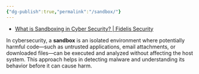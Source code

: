 ```yaml
---
{"dg-publish":true,"permalink":"/sandbox/"}
---
```


- [What is Sandboxing in Cyber Security? | Fidelis Security](https://fidelissecurity.com/threatgeek/threat-detection-response/sandboxing/?utm_source=chatgpt.com)


In cybersecurity, a **sandbox** is an isolated environment where potentially harmful code—such as untrusted applications, email attachments, or downloaded files—can be executed and analyzed without affecting the host system. This approach helps in detecting malware and understanding its behavior before it can cause harm.